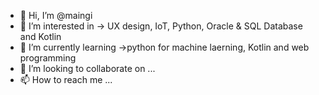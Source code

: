 - 👋 Hi, I’m @maingi
- 👀 I’m interested in -> UX design, IoT, Python, Oracle & SQL Database and Kotlin
- 🌱 I’m currently learning ->python for machine laerning, Kotlin and web programming
- 💞️ I’m looking to collaborate on ...
- 📫 How to reach me ...

<!---
maingi/maingi is a ✨ special ✨ repository because its `README.md` (this file) appears on your GitHub profile.
You can click the Preview link to take a look at your changes.
--->

